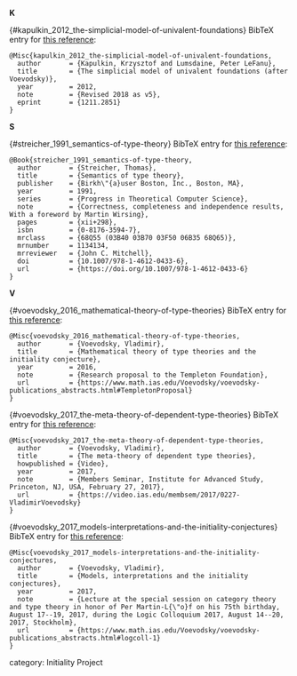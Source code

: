 [//]: # (SEPARATOR COMMENT ──────────────────────────────────────────)


**K**


[//]: # (SEPARATOR COMMENT ──────────────────────────────────────────)


{#kapulkin_2012_the-simplicial-model-of-univalent-foundations} BibTeX entry for [this reference](/nlab/show/Initiality+Project+-+References#kapulkin_2012_the-simplicial-model-of-univalent-foundations):

```
@Misc{kapulkin_2012_the-simplicial-model-of-univalent-foundations,
  author       = {Kapulkin, Krzysztof and Lumsdaine, Peter LeFanu},
  title	       = {The simplicial model of univalent foundations (after Voevodsky)},
  year	       = 2012,
  note	       = {Revised 2018 as v5},
  eprint       = {1211.2851}
}
```

[//]: # (SEPARATOR COMMENT ──────────────────────────────────────────)


**S**


[//]: # (SEPARATOR COMMENT ──────────────────────────────────────────)


{#streicher_1991_semantics-of-type-theory} BibTeX entry for [this reference](/nlab/show/Initiality+Project+-+References#streicher_1991_semantics-of-type-theory):

```
@Book{streicher_1991_semantics-of-type-theory,
  author       = {Streicher, Thomas},
  title	       = {Semantics of type theory},
  publisher    = {Birkh\"{a}user Boston, Inc., Boston, MA},
  year	       = 1991,
  series       = {Progress in Theoretical Computer Science},
  note	       = {Correctness, completeness and independence results, With a foreword by Martin Wirsing},
  pages	       = {xii+298},
  isbn	       = {0-8176-3594-7},
  mrclass      = {68Q55 (03B40 03B70 03F50 06B35 68Q65)},
  mrnumber     = 1134134,
  mrreviewer   = {John C. Mitchell},
  doi	       = {10.1007/978-1-4612-0433-6},
  url	       = {https://doi.org/10.1007/978-1-4612-0433-6}
}
```


[//]: # (SEPARATOR COMMENT ──────────────────────────────────────────)


**V**


[//]: # (SEPARATOR COMMENT ──────────────────────────────────────────)


{#voevodsky_2016_mathematical-theory-of-type-theories} BibTeX entry for [this reference](/nlab/show/Initiality+Project+-+References#voevodsky_2016_mathematical-theory-of-type-theories):

```
@Misc{voevodsky_2016_mathematical-theory-of-type-theories,
  author       = {Voevodsky, Vladimir},
  title	       = {Mathematical theory of type theories and the initiality conjecture},
  year	       = 2016,
  note	       = {Research proposal to the Templeton Foundation},
  url	       = {https://www.math.ias.edu/Voevodsky/voevodsky-publications_abstracts.html#TempletonProposal}
}
```


[//]: # (SEPARATOR COMMENT ──────────────────────────────────────────)


{#voevodsky_2017_the-meta-theory-of-dependent-type-theories} BibTeX entry for [this reference](/nlab/show/Initiality+Project+-+References#voevodsky_2017_the-meta-theory-of-dependent-type-theories):

```
@Misc{voevodsky_2017_the-meta-theory-of-dependent-type-theories,
  author       = {Voevodsky, Vladimir},
  title	       = {The meta-theory of dependent type theories},
  howpublished = {Video},
  year	       = 2017,
  note	       = {Members Seminar, Institute for Advanced Study, Princeton, NJ, USA, February 27, 2017},
  url	       = {https://video.ias.edu/membsem/2017/0227-VladimirVoevodsky}
}
```

[//]: # (SEPARATOR COMMENT ──────────────────────────────────────────)


{#voevodsky_2017_models-interpretations-and-the-initiality-conjectures} BibTeX entry for [this reference](/nlab/show/Initiality+Project+-+References#voevodsky_2017_models-interpretations-and-the-initiality-conjectures):

```
@Misc{voevodsky_2017_models-interpretations-and-the-initiality-conjectures,
  author       = {Voevodsky, Vladimir},
  title	       = {Models, interpretations and the initiality conjectures},
  year	       = 2017,
  note	       = {Lecture at the special session on category theory and type theory in honor of Per Martin-L{\"o}f on his 75th birthday, August 17--19, 2017, during the Logic Colloquium 2017, August 14--20, 2017, Stockholm},
  url	       = {https://www.math.ias.edu/Voevodsky/voevodsky-publications_abstracts.html#logcoll-1}
}
```


[//]: # (SEPARATOR COMMENT ──────────────────────────────────────────)


category: Initiality Project


[//]: # (SEPARATOR COMMENT ──────────────────────────────────────────)